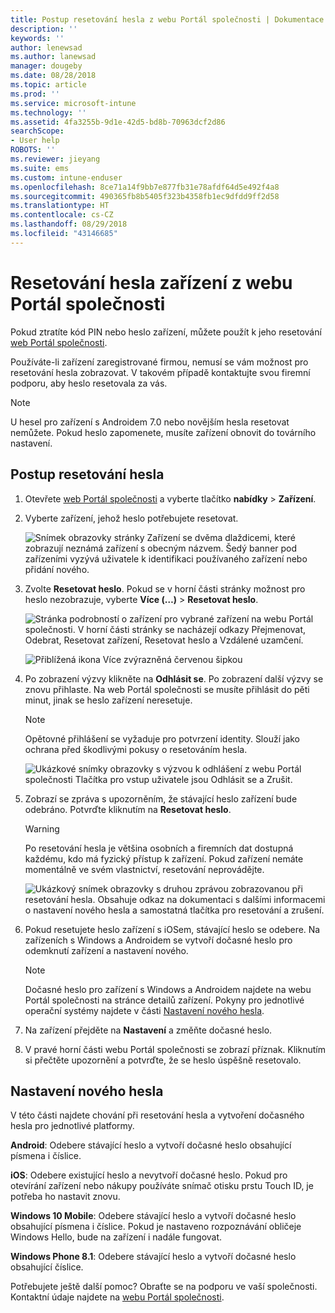 ```yaml
---
title: Postup resetování hesla z webu Portál společnosti | Dokumentace Microsoftu
description: ''
keywords: ''
author: lenewsad
ms.author: lanewsad
manager: dougeby
ms.date: 08/28/2018
ms.topic: article
ms.prod: ''
ms.service: microsoft-intune
ms.technology: ''
ms.assetid: 4fa3255b-9d1e-42d5-bd8b-70963dcf2d86
searchScope:
- User help
ROBOTS: ''
ms.reviewer: jieyang
ms.suite: ems
ms.custom: intune-enduser
ms.openlocfilehash: 8ce71a14f9bb7e877fb31e78afdf64d5e492f4a8
ms.sourcegitcommit: 490365fb8b5405f323b4358fb1ec9dfdd9ff2d58
ms.translationtype: HT
ms.contentlocale: cs-CZ
ms.lasthandoff: 08/29/2018
ms.locfileid: "43146685"
---
```

# <a name="how-to-reset-your-device-passcode-from-the-company-portal-website"></a>Resetování hesla zařízení z webu Portál společnosti

Pokud ztratíte kód PIN nebo heslo zařízení, můžete použít k jeho resetování [web Portál společnosti](https://portal.manage.microsoft.com).  

Používáte-li zařízení zaregistrované firmou, nemusí se vám možnost pro resetování hesla zobrazovat. V takovém případě kontaktujte svou firemní podporu, aby heslo resetovala za vás.

   > [!NOTE]
   > U hesel pro zařízení s Androidem 7.0 nebo novějším hesla resetovat nemůžete. Pokud heslo zapomenete, musíte zařízení obnovit do továrního nastavení. 

## <a name="reset-your-passcode"></a>Postup resetování hesla

1.  Otevřete [web Portál společnosti](https://portal.manage.microsoft.com) a vyberte tlačítko __nabídky__ > __Zařízení__.  

2. Vyberte zařízení, jehož heslo potřebujete resetovat.  

    ![Snímek obrazovky stránky Zařízení se dvěma dlaždicemi, které zobrazují neznámá zařízení s obecným názvem. Šedý banner pod zařízeními vyzývá uživatele k identifikaci používaného zařízení nebo přidání nového.](./media/rename-reset-device-step2-1808.png) 

3. Zvolte **Resetovat heslo**. Pokud se v horní části stránky možnost pro heslo nezobrazuje, vyberte **Více (…)** > **Resetovat heslo**.   

   ![Stránka podrobností o zařízení pro vybrané zařízení na webu Portál společnosti. V horní části stránky se nacházejí odkazy Přejmenovat, Odebrat, Resetovat zařízení, Resetovat heslo a Vzdálené uzamčení. ](./media/rename-reset-device-1808.png)   

    ![Přiblížená ikona Více zvýrazněná červenou šipkou](./media/rename-reset-device-step3-more-1808.png)  

4. Po zobrazení výzvy klikněte na **Odhlásit se**. Po zobrazení další výzvy se znovu přihlaste. Na web Portál společnosti se musíte přihlásit do pěti minut, jinak se heslo zařízení neresetuje.  

   > [!NOTE]
   > Opětovné přihlášení se vyžaduje pro potvrzení identity. Slouží jako ochrana před škodlivými pokusy o resetováním hesla.

   ![Ukázkové snímky obrazovky s výzvou k odhlášení z webu Portál společnosti Tlačítka pro vstup uživatele jsou Odhlásit se a Zrušit.](./media/iwp-reset-passcode-popup-1808.png)

5. Zobrazí se zpráva s upozorněním, že stávající heslo zařízení bude odebráno. Potvrďte kliknutím na **Resetovat heslo**.  
    > [!WARNING]
    > Po resetování hesla je většina osobních a firemních dat dostupná každému, kdo má fyzický přístup k zařízení. Pokud zařízení nemáte momentálně ve svém vlastnictví, resetování neprovádějte.  

   ![Ukázkový snímek obrazovky s druhou zprávou zobrazovanou při resetování hesla. Obsahuje odkaz na dokumentaci s dalšími informacemi o nastavení nového hesla a samostatná tlačítka pro resetování a zrušení.](./media/iwp-reset-passcode-popup2-1808.png) 

6. Pokud resetujete heslo zařízení s iOSem, stávající heslo se odebere. Na zařízeních s Windows a Androidem se vytvoří dočasné heslo pro odemknutí zařízení a nastavení nového. 

   > [!NOTE]
   > Dočasné heslo pro zařízení s Windows a Androidem najdete na webu Portál společnosti na stránce detailů zařízení. Pokyny pro jednotlivé operační systémy najdete v části [Nastavení nového hesla](reset-your-passcode-cpwebsite.md#set-up-a-new-passcode).  
   
7. Na zařízení přejděte na **Nastavení** a změňte dočasné heslo. 

8. V pravé horní části webu Portál společnosti se zobrazí příznak. Kliknutím si přečtěte upozornění a potvrďte, že se heslo úspěšně resetovalo.  

## <a name="set-up-a-new-passcode"></a>Nastavení nového hesla  

V této části najdete chování při resetování hesla a vytvoření dočasného hesla pro jednotlivé platformy.  

**Android**: Odebere stávající heslo a vytvoří dočasné heslo obsahující písmena i číslice.

**iOS**: Odebere existující heslo a nevytvoří dočasné heslo. Pokud pro otevírání zařízení nebo nákupy používáte snímač otisku prstu Touch ID, je potřeba ho nastavit znovu.  

**Windows 10 Mobile**: Odebere stávající heslo a vytvoří dočasné heslo obsahující písmena i číslice. Pokud je nastaveno rozpoznávání obličeje Windows Hello, bude na zařízení i nadále fungovat.
    
**Windows Phone 8.1**: Odebere stávající heslo a vytvoří dočasné heslo obsahující číslice.  

Potřebujete ještě další pomoc? Obraťte se na podporu ve vaší společnosti. Kontaktní údaje najdete na [webu Portál společnosti](https://go.microsoft.com/fwlink/?linkid=2010980).  
